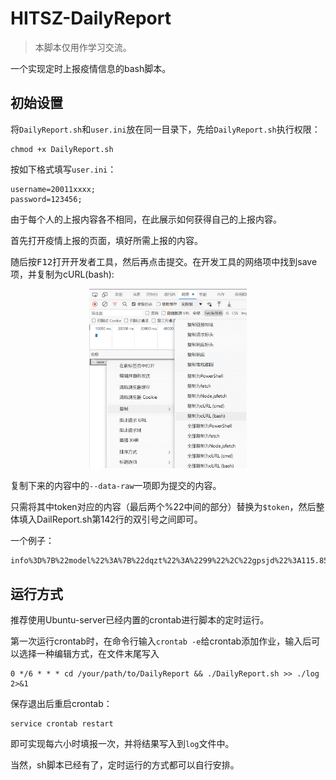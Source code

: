 # HITSZ-DailyReport

>本脚本仅用作学习交流。

一个实现定时上报疫情信息的bash脚本。

## 初始设置

将`DailyReport.sh`和`user.ini`放在同一目录下，先给`DailyReport.sh`执行权限：
```
chmod +x DailyReport.sh
```

按如下格式填写`user.ini`：

```
username=20011xxxx;
password=123456;
```

由于每个人的上报内容各不相同，在此展示如何获得自己的上报内容。

首先打开疫情上报的页面，填好所需上报的内容。

随后按<kbd>F12</kbd>打开开发者工具，然后再点击提交。在开发工具的网络项中找到save项，并复制为cURL(bash):

<div align="center"><img width=50% src="./explain.png"></div>

复制下来的内容中的`--data-raw`一项即为提交的内容。

只需将其中token对应的内容（最后两个%22中间的部分）替换为`$token`，然后整体填入DailReport.sh第142行的双引号之间即可。

一个例子：

```bash
info%3D%7B%22model%22%3A%7B%22dqzt%22%3A%2299%22%2C%22gpsjd%22%3A115.85517%2C%22gpswd%22%3A39.05549%2C%22kzl1%22%3A%221%22%2C%22kzl2%22%3A%22%22%2C%22kzl3%22%3A%22%22%2C%22kzl4%22%3A%22%22%2C%22kzl5%22%3A%22%22%2C%22kzl6%22%3A%22%E5%96%B5%E5%96%B5%E7%9C%81%22%2C%22kzl7%22%3A%22%E5%96%B5%E5%96%B5%E5%B8%82%22%2C%22kzl8%22%3A%22%E5%96%B5%E5%96%B5%E5%8C%BA%22%2C%22kzl9%22%3A%22%E5%96%B5%E5%96%B5%E8%B7%AF1%E5%8F%B7%22%2C%22kzl10%22%3A%22%E5%96%B5%E5%96%B5%E7%9C%81%E5%96%B5%E5%96%B5%E5%B8%82%E5%96%B5%E5%96%B5%E5%8C%BA%E5%96%B5%E5%96%B5%E8%B7%AF1%E5%8F%B7%22%2C%22kzl11%22%3A%22%22%2C%22kzl12%22%3A%22%22%2C%22kzl13%22%3A%220%22%2C%22kzl14%22%3A%22%22%2C%22kzl15%22%3A%220%22%2C%22kzl16%22%3A%22%22%2C%22kzl17%22%3A%221%22%2C%22kzl18%22%3A%220%3B%22%2C%22kzl19%22%3A%22%22%2C%22kzl20%22%3A%22%22%2C%22kzl21%22%3A%22%22%2C%22kzl22%22%3A%22%22%2C%22kzl23%22%3A%220%22%2C%22kzl24%22%3A%220%22%2C%22kzl25%22%3A%22%22%2C%22kzl26%22%3A%22%22%2C%22kzl27%22%3A%22%22%2C%22kzl28%22%3A%220%22%2C%22kzl29%22%3A%22%22%2C%22kzl30%22%3A%22%22%2C%22kzl31%22%3A%22%22%2C%22kzl32%22%3A%221%22%2C%22kzl33%22%3A%22%22%2C%22kzl34%22%3A%7B%7D%2C%22kzl38%22%3A%22%E5%96%B5%E5%96%B5%E7%9C%81%22%2C%22kzl39%22%3A%22%E5%96%B5%E5%96%B5%E5%B8%82%22%2C%22kzl40%22%3A%22%E5%96%B5%E5%96%B5%E5%8C%BA%22%7D%2C%22token%22%3A%22$token%22%7D
```

## 运行方式

推荐使用Ubuntu-server已经内置的crontab进行脚本的定时运行。

第一次运行crontab时，在命令行输入`crontab -e`给crontab添加作业，输入后可以选择一种编辑方式，在文件末尾写入

```
0 */6 * * * cd /your/path/to/DailyReport && ./DailyReport.sh >> ./log 2>&1
```

保存退出后重启crontab：

```
service crontab restart
```
即可实现每六小时填报一次，并将结果写入到`log`文件中。

当然，sh脚本已经有了，定时运行的方式都可以自行安排。
